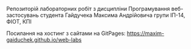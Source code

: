 Репозиторій лабораторних робіт з дисципліни Програмування веб-застосувань студента Гайдучека Максима Андрійовича групи
ІП-14, ФІОТ, КПІ 

Посилання на хостинг з сайтами на GitPages: https://maxim-gaiduchek.github.io/web-labs